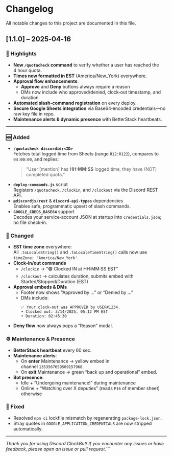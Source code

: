 # Changelog

All notable changes to this project are documented in this file.

## [1.1.0] – 2025‑04‑16

### 🎉 Highlights
- **New `/quotacheck` command** to verify whether a user has reached the 4 hour quota.
- **Times now formatted in EST** (America/New_York) everywhere.
- **Approval flow enhancements**:  
  - **Approve** and **Deny** buttons always require a reason  
  - DMs now include who approved/denied, clock‑out timestamp, and duration
- **Automated slash‑command registration** on every deploy.
- **Secure Google Sheets integration** via Base64‑encoded credentials—no raw key file in repo.
- **Maintenance alerts & dynamic presence** with BetterStack heartbeats.

---

### 🆕 Added
- **`/quotacheck discordid:<ID>`**  
  Fetches total logged time from Sheets (range `R12:R122`), compares to `04:00:00`, and replies:  
  > “User [mention] has **HH:MM:SS** logged time, they have (NOT) completed quota.”
- **`deploy‑commands.js`** script  
  Registers `/quotacheck`, `/clockin`, and `/clockout` via the Discord REST API.
- **`@discordjs/rest`** & **`discord-api-types`** dependencies  
  Enables safe, programmatic upsert of slash commands.
- **`GOOGLE_CREDS_BASE64`** support  
  Decodes your service‑account JSON at startup into `credentials.json`; no file check‑in.

### 🔄 Changed
- **EST time zone** everywhere:  
  All `.toLocaleString()` and `.toLocaleTimeString()` calls now use `timeZone: 'America/New_York'`.
- **Clock‑in/out commands**  
  - `/clockin` → “🟢 Clocked IN at HH:MM:SS EST”  
  - `/clockout` → calculates duration, submits embed with Started/Stopped/Duration (EST)
- **Approval embeds & DMs**  
  - Footer now shows “Approved by …” or “Denied by …”  
  - DMs include:  
    ```
    ✅ Your clock‑out was APPROVED by USER#1234.
    • Clocked out: 3/14/2025, 05:12 PM EST  
    • Duration: 02:45:30
    ```
- **Deny flow** now always pops a “Reason” modal.

### ⚙️ Maintenance & Presence
- **BetterStack heartbeat** every 60 sec.  
- **Maintenance alerts**:  
  - On **enter** Maintenance → yellow embed in channel `1353567659509157968`.  
  - On **exit** Maintenance → green “back up and operational” embed.  
- **Bot presence**:  
  - Idle + “Undergoing maintenance!” during maintenance  
  - Online + “Watching over X deputies” (reads `P16` of member sheet) otherwise

### 🐛 Fixed
- Resolved `npm ci` lockfile mismatch by regenerating `package-lock.json`.  
- Stray quotes in `GOOGLE_APPLICATION_CREDENTIALS` are now stripped automatically.

---

*Thank you for using Discord ClockBot! If you encounter any issues or have feedback, please open an issue or pull request.*```
